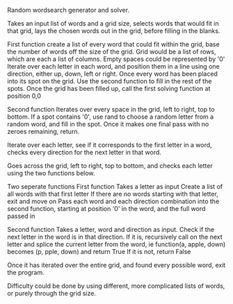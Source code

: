 Random wordsearch generator and solver.

Takes an input list of words and a grid size, selects words that would fit in that grid, lays the chosen words out in the grid, before filling in the blanks.

First function
create a list of every word that could fit within the grid, base the number of words off the size of the grid.
Grid would be a list of rows, which are each a list of columns. Empty spaces could be represented by '0'
Iterate over each letter in each word, and position them in a line using one direction, either up, down, left or right.
Once every word has been placed into its spot on the grid. Use the second function to fill in the rest of the spots.
Once the grid has been filled up, call the first solving function at position 0,0

Second function
Iterates over every space in the grid, left to right, top to bottom. If a spot contains '0', use rand to choose a random letter from a random word, and fill in the spot. Once it makes one final pass with no zeroes remaining, return.

Iterate over each letter, see if it corresponds to the first letter in a word, checks every direction for the next letter in that word.

Goes across the grid, left to right, top to bottom, and checks each letter using the two functions below.

Two seperate functions
First function
Takes a letter as input
Create a list of all words with that first letter
If there are no words starting with that letter, exit and move on
Pass each word and each direction combination into the second function, starting at position '0' in the word, and the full word passed in

Second function
Takes a letter, word and direction as input.
Check if the next letter in the word is in that direction.
If it is, recursively call on the next letter and splice the current letter from the word, ie function(a, apple, down) becomes (p, pple, down) and return True
If it is not, return False

Once it has iterated over the entire grid, and found every possible word, exit the program.



Difficulty could be done by using different, more complicated lists of words, or purely through the grid size.